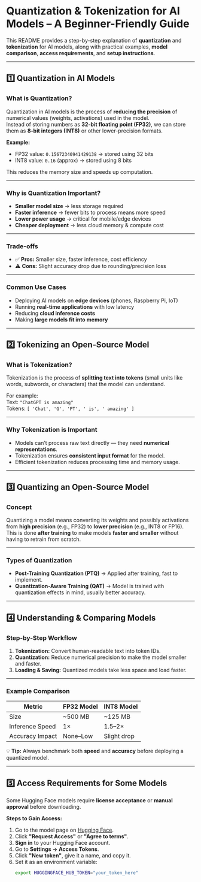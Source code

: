 # Quantization & Tokenization for AI Models – A Beginner-Friendly Guide

This README provides a step-by-step explanation of **quantization** and **tokenization** for AI models, along with practical examples, **model comparison**, **access requirements**, and **setup instructions**.

---

## 1️⃣ Quantization in AI Models

### What is Quantization?
Quantization in AI models is the process of **reducing the precision** of numerical values (weights, activations) used in the model.  
Instead of storing numbers as **32-bit floating point (FP32)**, we can store them as **8-bit integers (INT8)** or other lower-precision formats.

**Example:**
- FP32 value: `0.15672340941429138` → stored using 32 bits  
- INT8 value: `0.16` (approx) → stored using 8 bits  

This reduces the memory size and speeds up computation.

---

### Why is Quantization Important?
- **Smaller model size** → less storage required  
- **Faster inference** → fewer bits to process means more speed  
- **Lower power usage** → critical for mobile/edge devices  
- **Cheaper deployment** → less cloud memory & compute cost  

---

### Trade-offs
- ✅ **Pros:** Smaller size, faster inference, cost efficiency  
- ⚠️ **Cons:** Slight accuracy drop due to rounding/precision loss  

---

### Common Use Cases
- Deploying AI models on **edge devices** (phones, Raspberry Pi, IoT)  
- Running **real-time applications** with low latency  
- Reducing **cloud inference costs**  
- Making **large models fit into memory**  

---

## 2️⃣ Tokenizing an Open-Source Model

### What is Tokenization?
Tokenization is the process of **splitting text into tokens** (small units like words, subwords, or characters) that the model can understand.

For example:  
Text: `"ChatGPT is amazing"`  
Tokens: `[ 'Chat', 'G', 'PT', ' is', ' amazing' ]`

---

### Why Tokenization is Important
- Models can’t process raw text directly — they need **numerical representations**.
- Tokenization ensures **consistent input format** for the model.
- Efficient tokenization reduces processing time and memory usage.

---

## 3️⃣ Quantizing an Open-Source Model

### Concept
Quantizing a model means converting its weights and possibly activations from **high precision** (e.g., FP32) to **lower precision** (e.g., INT8 or FP16).  
This is done **after training** to make models **faster and smaller** without having to retrain from scratch.

---

### Types of Quantization
- **Post-Training Quantization (PTQ)** → Applied after training, fast to implement.
- **Quantization-Aware Training (QAT)** → Model is trained with quantization effects in mind, usually better accuracy.

---

## 4️⃣ Understanding & Comparing Models

### Step-by-Step Workflow
1. **Tokenization:** Convert human-readable text into token IDs.
2. **Quantization:** Reduce numerical precision to make the model smaller and faster.
3. **Loading & Saving:** Quantized models take less space and load faster.

---

### Example Comparison

| Metric           | FP32 Model   | INT8 Model   |
|------------------|--------------|--------------|
| Size             | ~500 MB      | ~125 MB      |
| Inference Speed  | 1×           | 1.5–2×       |
| Accuracy Impact  | None–Low     | Slight drop  |

💡 **Tip:** Always benchmark both **speed** and **accuracy** before deploying a quantized model.

---

## 5️⃣ Access Requirements for Some Models

Some Hugging Face models require **license acceptance** or **manual approval** before downloading.

**Steps to Gain Access:**
1. Go to the model page on [Hugging Face](https://huggingface.co).
2. Click **"Request Access"** or **"Agree to terms"**.
3. **Sign in** to your Hugging Face account.
4. Go to **Settings → Access Tokens**.
5. Click **"New token"**, give it a name, and copy it.
6. Set it as an environment variable:
   ```bash
   export HUGGINGFACE_HUB_TOKEN="your_token_here"
